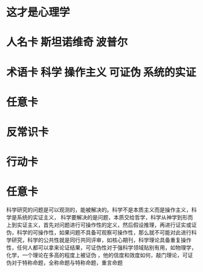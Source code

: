 # 这才是心理学

# 人名卡 斯坦诺维奇  波普尔
# 术语卡 科学  操作主义  可证伪  系统的实证
# 任意卡
# 反常识卡
# 行动卡
# 任意卡
科学研究的问题是可以观测的，能被解决的。科学不是本质主义而是操作主义，科学是系统的实证主义，
科学要解决的是问题，本质交给哲学，科学从神学到形而上到实证主义，首先对问题进行可操作性的定义，然后假设推理，再进行证实或证伪，科学的可操作性，如果问题不具备可观察可操作性，那么就不可能对此进行科学研究，科学的公共性就是同行共同评审，如核心期刊，科学理论具备重复操作性，任何人都可以拿来论证结果，可证伪性对于强科学领域贴别有用，如物理学，化学，一个理论在多高的程度上被证伪 ，他的信度和效度如何，敲门理论，可证伪对于特称命题，全称命题与特称命题，重言命题